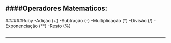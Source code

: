 ####Operadores Matematicos:
---
######Ruby
-Adição (+)
-Subtração (-)
-Multiplicação (*)
-Divisão (/)
-Exponenciação (**)
-Resto (%)

```ruby

```

---


